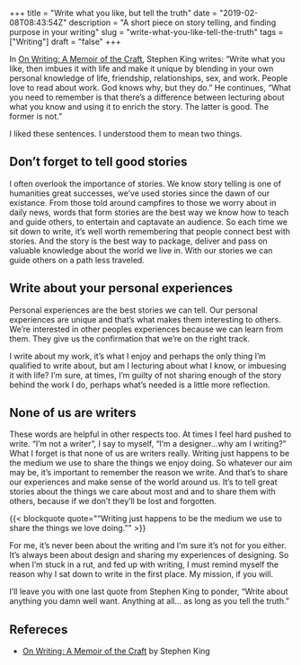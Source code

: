 +++
title = "Write what you like, but tell the truth"
date = "2019-02-08T08:43:54Z"
description = "A short piece on story telling, and finding purpose in your writing"
slug = "write-what-you-like-tell-the-truth"
tags = ["Writing"]
draft = "false"
+++

In [On Writing: A Memoir of the Craft](https://www.goodreads.com/book/show/10569.On_Writing), Stephen King writes: “Write what you like, then imbues it with life and make it unique by blending in your own personal knowledge of life, friendship, relationships, sex, and work. People love to read about work. God knows why, but they do.” He continues, “What you need to remember is that there’s a difference between lecturing about what you know and using it to enrich the story. The latter is good. The former is not.”

I liked these sentences. I understood them to mean two things. 

## Don’t forget to tell good stories

I often overlook the importance of stories. We know story telling is one of humanities great successes, we’ve used stories since the dawn of our existance. From those told around campfires to those we worry about in daily news, words that form stories are the best way we know how to teach and guide others, to entertain and captavate an audience. So each time we sit down to write, it’s well worth remembering that people connect best with stories. And the story is the best way to package, deliver and pass on valuable knowledge about the world we live in. With our stories we can guide others on a path less traveled. 

## Write about your personal experiences

Personal experiences are the best stories we can tell. Our personal experiences are unique and that’s what makes them interesting to others. We’re interested in other peoples experiences because we can learn from them. They give us the confirmation that we’re on the right track.

 I write about my work, it’s what I enjoy and perhaps the only thing I’m qualified to write about, but am I lecturing about what I know, or imbuesing it with life? I’m sure, at times, I’m guilty of not sharing enough of the story behind the work I do, perhaps what’s needed is a little more reflection.


## None of us are writers

These words are helpful in other respects too. At times I feel hard pushed to write. “I’m not a writer”, I say to myself, “I’m a designer...why am I writing?” What I forget is that none of us are writers really. Writing just happens to be the medium we use to share the things we enjoy doing. So whatever our aim may be, it’s important to remember the reason we write. And that’s to share our experiences and make sense of the world around us. It’s to tell great stories about the things we care about most and and to share them with others, because if we don’t they’ll be lost and forgotten.

{{< blockquote quote="“Writing just happens to be the medium we use to share the things we love doing.”" >}}

For me, it’s never been about the writing and I’m sure it’s not for you either. It’s always been about design and sharing my experiences of designing. So when I’m stuck in a rut, and fed up with writing, I must remind myself the reason why I sat down to write in the first place. My mission, if you will.

I’ll leave you with one last quote from Stephen King to ponder, “Write about anything you damn well want. Anything at all… as long as you tell the truth.”

## Refereces 

- [On Writing: A Memoir of the Craft](https://www.goodreads.com/book/show/10569.On_Writing) by Stephen King
